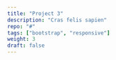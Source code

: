```yaml
---
title: "Project 3"
description: "Cras felis sapien"
repo: "#"
tags: ["bootstrap", "responsive"]
weight: 3
draft: false
---
```

